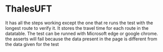 # ThalesUFT

It has all the steps working except the one that re runs the test with the longest route to verify it. 
It stores the travel time for each route in the datatable.
The test can be runned with Microsoft edge or google chrome.
the asserts will fail because the data present in the page is different from the data given for the test
